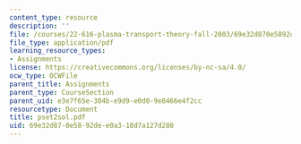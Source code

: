 ```yaml
---
content_type: resource
description: ''
file: /courses/22-616-plasma-transport-theory-fall-2003/69e32d870e5892dee0a318d7a127d280_pset2sol.pdf
file_type: application/pdf
learning_resource_types:
- Assignments
license: https://creativecommons.org/licenses/by-nc-sa/4.0/
ocw_type: OCWFile
parent_title: Assignments
parent_type: CourseSection
parent_uid: e3e7f65e-304b-e9d9-e0d0-9e8466e4f2cc
resourcetype: Document
title: pset2sol.pdf
uid: 69e32d87-0e58-92de-e0a3-18d7a127d280
---
```


